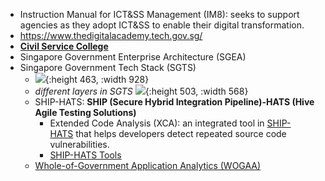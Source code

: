 - Instruction Manual for ICT&SS Management (IM8): seeks to support agencies as they adopt ICT&SS to enable their digital transformation.
- https://www.thedigitalacademy.tech.gov.sg/
- **[Civil Service College](https://www.csc.gov.sg/)**
- Singapore Government Enterprise Architecture (SGEA)
- Singapore Government Tech Stack (SGTS)
	- ![](https://www.developer.tech.gov.sg/assets/img/sgts/overview_sgts.png){:height 463, :width 928}
	- *different layers in SGTS*
	  ![](https://www.developer.tech.gov.sg/assets/img/sgts/sgts-layers.png){:height 503, :width 568}
	- SHIP-HATS: **SHIP (Secure Hybrid Integration Pipeline)-HATS (Hive Agile Testing Solutions)**
		- Extended Code Analysis (XCA): an integrated tool in [SHIP-HATS](https://www.developer.tech.gov.sg/products/categories/devops/ship-hats/overview.html) that helps developers detect repeated source code vulnerabilities.
		- [SHIP-HATS Tools](https://docs.developer.tech.gov.sg/docs/ship-hats-docs/tools/ship-hats-tools)
	- [Whole-of-Government Application Analytics (WOGAA)](https://www.developer.tech.gov.sg/products/categories/analytics/wogaa/overview.html)